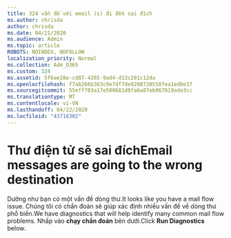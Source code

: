 ```yaml
---
title: 324 vấn đề với email (s) đi đến sai đích
ms.author: chrisda
author: chrisda
ms.date: 04/21/2020
ms.audience: Admin
ms.topic: article
ROBOTS: NOINDEX, NOFOLLOW
localization_priority: Normal
ms.collection: Adm_O365
ms.custom: 324
ms.assetid: 5f6ae28e-cd87-4265-9ad4-d13c201c12da
ms.openlocfilehash: f7ab266b363c9e7df7de9208720558fea1ed6e37
ms.sourcegitcommit: 55eff703a17e500681d8fa6a87eb067019ade3cc
ms.translationtype: MT
ms.contentlocale: vi-VN
ms.lasthandoff: 04/22/2020
ms.locfileid: "43716302"
---
```

# <a name="email-messages-are-going-to-the-wrong-destination"></a><span data-ttu-id="e0fe7-102">Thư điện tử sẽ sai đích</span><span class="sxs-lookup"><span data-stu-id="e0fe7-102">Email messages are going to the wrong destination</span></span>

<span data-ttu-id="e0fe7-103">Dường như bạn có một vấn đề dòng thư.</span><span class="sxs-lookup"><span data-stu-id="e0fe7-103">It looks like you have a mail flow issue.</span></span> <span data-ttu-id="e0fe7-104">Chúng tôi có chẩn đoán sẽ giúp xác định nhiều vấn đề về dòng thư phổ biến.</span><span class="sxs-lookup"><span data-stu-id="e0fe7-104">We have diagnostics that will help identify many common mail flow problems.</span></span> <span data-ttu-id="e0fe7-105">Nhấp vào **chạy chẩn đoán** bên dưới.</span><span class="sxs-lookup"><span data-stu-id="e0fe7-105">Click **Run Diagnostics** below.</span></span>
